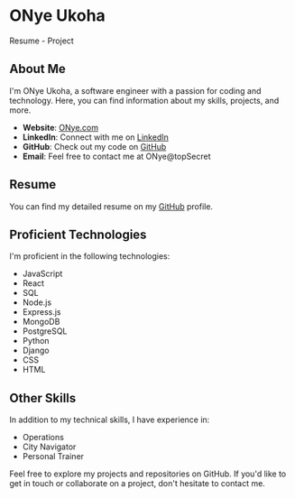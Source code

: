 # ONye Ukoha

Resume - Project

## About Me

I'm ONye Ukoha, a software engineer with a passion for coding and technology. Here, you can find information about my skills, projects, and more.

- **Website**: [ONye.com](https://www.google.com)
- **LinkedIn**: Connect with me on [LinkedIn](https://www.linkedin.com/in/onyenyc/)
- **GitHub**: Check out my code on [GitHub](https://github.com/ONyenyc)
- **Email**: Feel free to contact me at ONye@topSecret

## Resume

You can find my detailed resume on my [GitHub](https://github.com/ONyeNYC) profile.

## Proficient Technologies

I'm proficient in the following technologies:

- JavaScript
- React
- SQL
- Node.js
- Express.js
- MongoDB
- PostgreSQL
- Python
- Django
- CSS
- HTML

## Other Skills

In addition to my technical skills, I have experience in:

- Operations
- City Navigator
- Personal Trainer

Feel free to explore my projects and repositories on GitHub. If you'd like to get in touch or collaborate on a project, don't hesitate to contact me.
